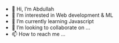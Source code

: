 - 👋 Hi, I’m Abdullah
- 👀 I’m interested in Web development & ML
- 🌱 I’m currently learning Javascript
- 💞️ I’m looking to collaborate on ...
- 📫 How to reach me ...

<!---
hrefabdullah/hrefabdullah is a ✨ special ✨ repository because its `README.md` (this file) appears on your GitHub profile.
You can click the Preview link to take a look at your changes.
--->
